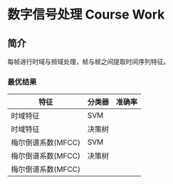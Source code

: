 # 数字信号处理 Course Work

## 简介
每帧进行时域与频域处理，帧与帧之间提取时间序列特征。

### 最优结果

| 特征               | 分类器 | 准确率 |
| ------------------ | ------ | ------ |
| 时域特征           | SVM    |        |
| 时域特征           | 决策树 |        |
| 梅尔倒谱系数(MFCC) | SVM    |        |
| 梅尔倒谱系数(MFCC) | 决策树 |        |
| 梅尔倒谱系数(MFCC) |        |        |



